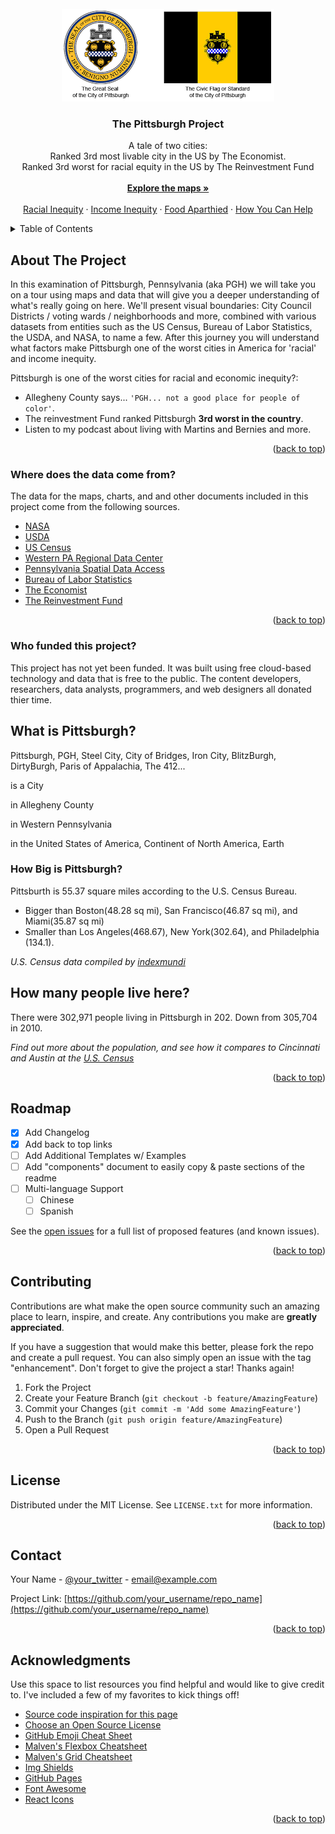 <div id="top"></div>
<!--
*** Thanks for taking a look at my portfolio. Hopefully 
*** there's something here that inspires you to create something 
*** of your own , or to contact me.
*** The code for this index file was inspired by
*** https://github.com/othneildrew/Best-README-Template/blob/master/README.md
-->


<!-- PROJECT LOGO -->
<br />
<div align="center">
  <a href="">
    <img src="pgh_logo.png" alt="Logo" >
  </a>

  <h3 align="center">The Pittsburgh Project</h3>

  <p align="center">
    A tale of two cities:<br /> 
    Ranked 3rd most livable city in the US by The Economist.  <br />
    Ranked 3rd worst for racial equity in the US by The Reinvestment Fund
    <br /> <br />
    <a href="https://github.com/dts0112/docs"><strong>Explore the maps »</strong></a>
    <br />
    <br />
    <a href="">Racial Inequity</a>
    ·
    <a href="">Income Inequity</a>
    ·
    <a href="">Food Aparthied</a>
    ·
    <a href="">How You Can Help</a>
  </p>
</div>



<!-- TABLE OF CONTENTS -->
<details>
  <summary>Table of Contents</summary>
  <ol>
    <li>
      <a href="#about-the-project">About The Project</a>
      <ul>
        <li><a href="#where-does-the-data-come-from">Where does the data come from?</a></li>
        <li><a href="#who-funded-this-project">Who funded this project?"</a></li>
      </ul>
    </li>
    <li>
      <a href="#what-is-pittsburgh">What is Pittsburgh?</a>
      <ul>
        <li><a href="#how-big-is-pittsburgh">How big is Pittsburgh?</a></li>
        <li><a href="#how-many-people-live-here">How many people live here?</a></li>
        <li><a href="#interesting-facts-about-PGH">Interesting facts about PGH</a></li>
        <li><a href="#municipal-boundaries">Municipal boundaries</a></li>
      </ul>
    </li>
    <li><a href="#usage">Air Quality in Poor Neighborhoods</a></li>
    <li><a href="#roadmap">Food Deserts</a></li>
    <li><a href="#contributing">Low Access to food</a></li>
    <li><a href="#license">Gentrification</a></li>
    <li><a href="#contact">Historic racism</a></li>
    <li><a href="#acknowledgments">Stop and Frisk</a></li>
    <li><a href="#contact">Pre gentrification and Home Ownership change in the past 10 years </a></li>
    <li><a href="#acknowledgments">Action Housing</a></li>
    <li><a href="#acknowledgments">Liberty Avenue downtown - Most depressing street in America?</a></li>
    <li><a href="#usage">Dude, Where's my bus?</a></li>
    <li><a href="#roadmap">311 is a joke in your town</a></li>
    <li><a href="#contributing">Toxic developments - why even the rich should be concerned</a></li>
    <li><a href="#license"></a></li>
    <li><a href="#contact"></a></li>
    <li><a href="#acknowledgments"></a></li>
    <li><a href="#contact"></a></li>
    <li><a href="#acknowledgments"></a></li>
    <li><a href="#acknowledgments"></a></li>
  </ol>
</details>



<!-- ABOUT THE PROJECT -->
## About The Project

<!-- Need a good pic here!
[![Product Name Screen Shot][product-screenshot]](https://example.com)
-->
In this examination of Pittsburgh, Pennsylvania (aka PGH) we will take you on a tour using maps and data that will
give you a deeper understanding of what's really going on here. We'll present visual boundaries: City Council Districts / voting wards /
neighborhoods and more, combined with various datasets from entities such as the US Census, Bureau of Labor Statistics, the USDA, and NASA, to name a few. After this journey you will understand what factors make Pittsburgh one of the worst cities in America for 'racial' and income inequity.

Pittsburgh is one of the worst cities for racial and economic inequity?:
* Allegheny County says... `'PGH... not a good place for people of color'`.
* The reinvestment Fund ranked Pittsburgh **3rd worst in the country**.
* Listen to my podcast about living with Martins and Bernies and more.

<p align="right">(<a href="#top">back to top</a>)</p>

### Where does the data come from?

The data for the maps, charts, and and other documents included in this project come from the following sources. 

* [NASA](https://nasa.gov/)
* [USDA](https://usda.gov/)
* [US Census](https://census.gov/)
* [Western PA Regional Data Center](https://wprdc.gov/)
* [Pennsylvania Spatial Data Access](https://www.pasda.psu.edu/)
* [Bureau of Labor Statistics](https://www.bls.gov/)
* [The Economist](https://www.eiu.com/n/campaigns/global-liveability-index-2021/)
* [The Reinvestment Fund](https://www.reinvestment.com/)


<p align="right">(<a href="#top">back to top</a>)</p>



<!-- Who funded this project -->
### Who funded this project?

This project has not yet been funded. It was built using free cloud-based technology and data that is free to the public.
The content developers, researchers, data analysts, programmers, and web designers all
donated thier time.

<!-- What is Pittsburgh? -->
## What is Pittsburgh?
Pittsburgh, PGH, Steel City, City of Bridges, Iron City, BlitzBurgh, DirtyBurgh, Paris of Appalachia, The 412...

is a City
<!-- pgh outline!
[![Product Name Screen Shot][product-screenshot]](https://example.com)
-->

in Allegheny County
<!-- PGH in AlleG
[![Product Name Screen Shot][product-screenshot]](https://example.com)
-->

in Western Pennsylvania
<!-- pgh in PA outline!
[![Product Name Screen Shot][product-screenshot]](https://example.com)
-->

in the United States of America, Continent of North America, Earth
<!-- pgh on interactive map zoomed way out!
[![Product Name Screen Shot][product-screenshot]](https://example.com)
-->




### How Big is Pittsburgh?

Pittsburth is 55.37 square miles according to the U.S. Census Bureau. 
* Bigger than Boston(48.28 sq mi), San Francisco(46.87 sq mi), and Miami(35.87 sq mi)
* Smaller than Los Angeles(468.67), New York(302.64), and Philadelphia (134.1). 

_U.S. Census data compiled by [indexmundi](https://www.indexmundi.com/facts/united-states/quick-facts/cities/rank/land-area)_

<!-- USAGE EXAMPLES -->
## How many people live here?
There were 302,971 people living in Pittsburgh in 202. Down from 305,704 in 2010. 

_Find out more about the population, and see how it compares to Cincinnati and Austin at the  [U.S. Census](https://www.census.gov/quickfacts/fact/table/cincinnaticityohio,pittsburghcitypennsylvania,austincitytexas,US/RTN130212)_

<p align="right">(<a href="#top">back to top</a>)</p>



<!-- ROADMAP -->
## Roadmap

- [x] Add Changelog
- [x] Add back to top links
- [ ] Add Additional Templates w/ Examples
- [ ] Add "components" document to easily copy & paste sections of the readme
- [ ] Multi-language Support
    - [ ] Chinese
    - [ ] Spanish

See the [open issues](https://github.com/othneildrew/Best-README-Template/issues) for a full list of proposed features (and known issues).

<p align="right">(<a href="#top">back to top</a>)</p>



<!-- CONTRIBUTING -->
## Contributing

Contributions are what make the open source community such an amazing place to learn, inspire, and create. Any contributions you make are **greatly appreciated**.

If you have a suggestion that would make this better, please fork the repo and create a pull request. You can also simply open an issue with the tag "enhancement".
Don't forget to give the project a star! Thanks again!

1. Fork the Project
2. Create your Feature Branch (`git checkout -b feature/AmazingFeature`)
3. Commit your Changes (`git commit -m 'Add some AmazingFeature'`)
4. Push to the Branch (`git push origin feature/AmazingFeature`)
5. Open a Pull Request

<p align="right">(<a href="#top">back to top</a>)</p>



<!-- LICENSE -->
## License

Distributed under the MIT License. See `LICENSE.txt` for more information.

<p align="right">(<a href="#top">back to top</a>)</p>



<!-- CONTACT -->
## Contact

Your Name - [@your_twitter](https://twitter.com/your_username) - email@example.com

Project Link: [https://github.com/your_username/repo_name](https://github.com/your_username/repo_name)

<p align="right">(<a href="#top">back to top</a>)</p>



<!-- ACKNOWLEDGMENTS -->
## Acknowledgments

Use this space to list resources you find helpful and would like to give credit to. I've included a few of my favorites to kick things off!
* [Source code inspiration for this page](https://github.com/othneildrew/Best-README-Template/blob/master/README.md)
* [Choose an Open Source License](https://choosealicense.com)
* [GitHub Emoji Cheat Sheet](https://www.webpagefx.com/tools/emoji-cheat-sheet)
* [Malven's Flexbox Cheatsheet](https://flexbox.malven.co/)
* [Malven's Grid Cheatsheet](https://grid.malven.co/)
* [Img Shields](https://shields.io)
* [GitHub Pages](https://pages.github.com)
* [Font Awesome](https://fontawesome.com)
* [React Icons](https://react-icons.github.io/react-icons/search)

<p align="right">(<a href="#top">back to top</a>)</p>



<!-- MARKDOWN LINKS & IMAGES -->
<!-- https://www.markdownguide.org/basic-syntax/#reference-style-links -->
[contributors-shield]: https://img.shields.io/github/contributors/othneildrew/Best-README-Template.svg?style=for-the-badge
[contributors-url]: https://github.com/othneildrew/Best-README-Template/graphs/contributors
[forks-shield]: https://img.shields.io/github/forks/othneildrew/Best-README-Template.svg?style=for-the-badge
[forks-url]: https://github.com/othneildrew/Best-README-Template/network/members
[stars-shield]: https://img.shields.io/github/stars/othneildrew/Best-README-Template.svg?style=for-the-badge
[stars-url]: https://github.com/othneildrew/Best-README-Template/stargazers
[issues-shield]: https://img.shields.io/github/issues/othneildrew/Best-README-Template.svg?style=for-the-badge
[issues-url]: https://github.com/othneildrew/Best-README-Template/issues
[license-shield]: https://img.shields.io/github/license/othneildrew/Best-README-Template.svg?style=for-the-badge
[license-url]: https://github.com/othneildrew/Best-README-Template/blob/master/LICENSE.txt
[linkedin-shield]: https://img.shields.io/badge/-LinkedIn-black.svg?style=for-the-badge&logo=linkedin&colorB=555
[linkedin-url]: https://linkedin.com/in/othneildrew
[product-screenshot]: images/screenshot.png
